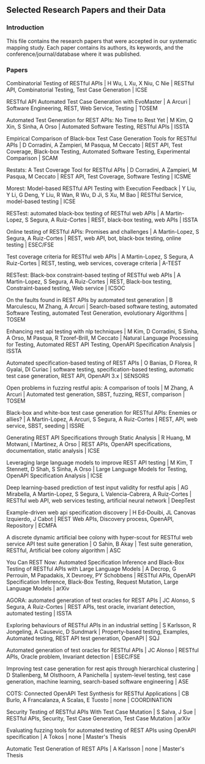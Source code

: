## Selected Research Papers and their Data

### Introduction

This file contains the research papers that were accepted in our systematic mapping study. Each paper contains its authors, its keywords, and the conference/journal/database where it was published.

### Papers

Combinatorial Testing of RESTful APIs | H Wu, L Xu, X Niu, C Nie | RESTful API, Combinatorial Testing, Test Case Generation | ICSE

RESTful API Automated Test Case Generation with EvoMaster | A Arcuri | Software Engineering, REST, Web Service, Testing | TOSEM

Automated Test Generation for REST APIs: No Time to Rest Yet | M Kim, Q Xin, S Sinha, A Orso | Automated Software Testing, RESTful APIs | ISSTA

Empirical Comparison of Black-box Test Case Generation Tools for RESTful APIs | D Corradini, A Zampieri, M Pasqua, M Ceccato | REST API, Test Coverage, Black-box Testing, Automated Software Testing, Experimental Comparison | SCAM

Restats: A Test Coverage Tool for RESTful APIs | D Corradini, A Zampieri, M Pasqua, M Ceccato | REST API, Test Coverage, Software Testing | ICSME

Morest: Model-based RESTful API Testing with Execution Feedback | Y Liu, Y Li, G Deng, Y Liu, R Wan, R Wu, D Ji, S Xu, M Bao | RESTful Service, model-based testing | ICSE

RESTest: automated black-box testing of RESTful web APIs | A Martin-Lopez, S Segura, A Ruiz-Cortes | REST, black-box testing, web APIs | ISSTA

Online testing of RESTful APIs: Promises and challenges | A Martin-Lopez, S Segura, A Ruiz-Cortes | REST, web API, bot, black-box testing, online testing | ESEC/FSE

Test coverage criteria for RESTful web APIs | A Martin-Lopez, S Segura, A Ruiz-Cortes | REST, testing, web services, coverage criteria | A-TEST

RESTest: Black-box constraint-based testing of RESTful web APIs | A Martin-Lopez, S Segura, A Ruiz-Cortes | REST, Black-box testing, Constraint-based testing, Web service | ICSOC

On the faults found in REST APIs by automated test generation | B Marculescu, M Zhang, A Arcuri | Search-based software testing, automated Software Testing, automated Test Generation, evolutionary Algorithms | TOSEM

Enhancing rest api testing with nlp techniques | M Kim, D Corradini, S Sinha, A Orso, M Pasqua, R Tzoref-Brill, M Ceccato | Natural Language Processing for Testing, Automated REST API Testing, OpenAPI Specification Analysis | ISSTA

Automated specification-based testing of REST APIs | O Banias, D Florea, R Gyalai, DI Curiac | software testing, specification-based testing, automatic test case generation, REST API, OpenAPI 3.x | SENSORS

Open problems in fuzzing restful apis: A comparison of tools | M Zhang, A Arcuri | Automated test generation, SBST, fuzzing, REST, comparison | TOSEM

Black-box and white-box test case generation for RESTful APIs: Enemies or allies? | A Martin-Lopez, A Arcuri, S Segura, A Ruiz-Cortes | REST, API, web service, SBST, seeding | ISSRE

Generating REST API Specifications through Static Analysis | R Huang, M Motwani, I Martinez, A Orso | REST APIs, OpenAPI specifications, documentation, static analysis | ICSE

Leveraging large language models to improve REST API testing | M Kim, T Stennett, D Shah, S Sinha, A Orso | Large Language Models for Testing, OpenAPI Specification Analysis | ICSE

Deep learning-based prediction of test input validity for restful apis | AG Mirabella, A Martin-Lopez, S Segura, L Valencia-Cabrera, A Ruiz-Cortes | RESTful web API, web services testing, artificial neural network | DeepTest

Example-driven web api specification discovery | H Ed-Douibi, JL Canovas Izquierdo, J Cabot | REST Web APIs, Discovery process, OpenAPI, Repository | ECMFA

A discrete dynamic artificial bee colony with hyper-scout for RESTful web service API test suite generation | O Sahin, B Akay | Test suite generation, RESTful, Artificial bee colony algorithm | ASC

You Can REST Now: Automated Specification Inference and Black-Box Testing of RESTful APIs with Large Language Models | A Decrop, G Perrouin, M Papadakis, X Devroey, PY Schobbens | RESTful APIs, OpenAPI Specification Inference, Black-Box Testing, Request Mutation, Large Language Models | arXiv

AGORA: automated generation of test oracles for REST APIs | JC Alonso, S Segura, A Ruiz-Cortes | REST APIs, test oracle, invariant detection, automated testing | ISSTA

Exploring behaviours of RESTful APIs in an industrial setting | S Karlsson, R Jongeling, A Causevic, D Sundmark | Property-based testing, Examples, Automated testing, REST API test generation, OpenAPI | SQJ

Automated generation of test oracles for RESTful APIs | JC Alonso | RESTful APIs, Oracle problem, Invariant detection | ESEC/FSE

Improving test case generation for rest apis through hierarchical clustering | D Stallenberg, M Olsthoorn, A Panichella | system-level testing, test case generation, machine learning, search-based software engineering | ASE

COTS: Connected OpenAPI Test Synthesis for RESTful Applications | CB Burlo, A Francalanza, A Scalas, E Tuosto | none | COORDINATION

Security Testing of RESTful APIs With Test Case Mutation | S Salva, J Sue | RESTful APIs, Security, Test Case Generation, Test Case Mutation | arXiv

Evaluating fuzzing tools for automated testing of REST APIs using OpenAPI specification | A Tokos | none | Master's Thesis

Automatic Test Generation of REST APIs | A Karlsson | none | Master's Thesis